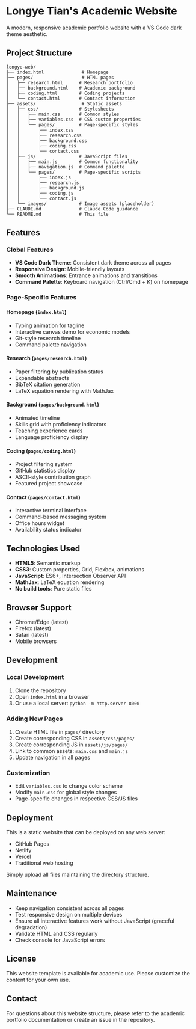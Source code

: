 # Longye Tian's Academic Website

A modern, responsive academic portfolio website with a VS Code dark theme aesthetic.

## Project Structure

```
longye-web/
├── index.html              # Homepage
├── pages/                  # HTML pages
│   ├── research.html      # Research portfolio
│   ├── background.html    # Academic background
│   ├── coding.html        # Coding projects
│   └── contact.html       # Contact information
├── assets/                 # Static assets
│   ├── css/               # Stylesheets
│   │   ├── main.css       # Common styles
│   │   ├── variables.css  # CSS custom properties
│   │   └── pages/         # Page-specific styles
│   │       ├── index.css
│   │       ├── research.css
│   │       ├── background.css
│   │       ├── coding.css
│   │       └── contact.css
│   ├── js/                # JavaScript files
│   │   ├── main.js        # Common functionality
│   │   ├── navigation.js  # Command palette
│   │   └── pages/         # Page-specific scripts
│   │       ├── index.js
│   │       ├── research.js
│   │       ├── background.js
│   │       ├── coding.js
│   │       └── contact.js
│   └── images/            # Image assets (placeholder)
├── CLAUDE.md              # Claude Code guidance
└── README.md              # This file
```

## Features

### Global Features
- **VS Code Dark Theme**: Consistent dark theme across all pages
- **Responsive Design**: Mobile-friendly layouts
- **Smooth Animations**: Entrance animations and transitions
- **Command Palette**: Keyboard navigation (Ctrl/Cmd + K) on homepage

### Page-Specific Features

#### Homepage (`index.html`)
- Typing animation for tagline
- Interactive canvas demo for economic models
- Git-style research timeline
- Command palette navigation

#### Research (`pages/research.html`)
- Paper filtering by publication status
- Expandable abstracts
- BibTeX citation generation
- LaTeX equation rendering with MathJax

#### Background (`pages/background.html`)
- Animated timeline
- Skills grid with proficiency indicators
- Teaching experience cards
- Language proficiency display

#### Coding (`pages/coding.html`)
- Project filtering system
- GitHub statistics display
- ASCII-style contribution graph
- Featured project showcase

#### Contact (`pages/contact.html`)
- Interactive terminal interface
- Command-based messaging system
- Office hours widget
- Availability status indicator

## Technologies Used

- **HTML5**: Semantic markup
- **CSS3**: Custom properties, Grid, Flexbox, animations
- **JavaScript**: ES6+, Intersection Observer API
- **MathJax**: LaTeX equation rendering
- **No build tools**: Pure static files

## Browser Support

- Chrome/Edge (latest)
- Firefox (latest)
- Safari (latest)
- Mobile browsers

## Development

### Local Development
1. Clone the repository
2. Open `index.html` in a browser
3. Or use a local server: `python -m http.server 8000`

### Adding New Pages
1. Create HTML file in `pages/` directory
2. Create corresponding CSS in `assets/css/pages/`
3. Create corresponding JS in `assets/js/pages/`
4. Link to common assets: `main.css` and `main.js`
5. Update navigation in all pages

### Customization
- Edit `variables.css` to change color scheme
- Modify `main.css` for global style changes
- Page-specific changes in respective CSS/JS files

## Deployment

This is a static website that can be deployed on any web server:
- GitHub Pages
- Netlify
- Vercel
- Traditional web hosting

Simply upload all files maintaining the directory structure.

## Maintenance

- Keep navigation consistent across all pages
- Test responsive design on multiple devices
- Ensure all interactive features work without JavaScript (graceful degradation)
- Validate HTML and CSS regularly
- Check console for JavaScript errors

## License

This website template is available for academic use. Please customize the content for your own use.

## Contact

For questions about this website structure, please refer to the academic portfolio documentation or create an issue in the repository.